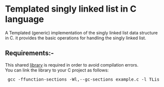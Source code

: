 # Templated singly linked list in C language 
A Templated (generic) implementation of the singly linked list data structure in C.  it provides the basic operations for handling the singly linked list.

<h2> Requirements:- </h2>
This shared <a href="https://github.com/user-attachments/files/19812331/libTList.zip">library</a> is required in order to avoid compilation errors.<br>
You can link the library to your C project as follows: <pre> gcc -ffunction-sections -Wl,--gc-sections example.c -l TList </pre> 

